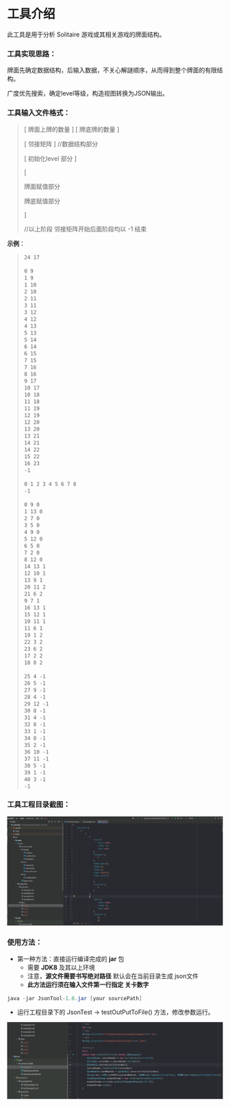 # 工具介绍

此工具是用于分析 Solitaire 游戏或其相关游戏的牌面结构。

### 工具实现思路：

牌面先确定数据结构，后输入数据，不关心解謎顺序，从而得到整个牌面的有限结构。

广度优先搜索，确定level等级，构造视图转换为JSON输出。

### 工具输入文件格式：

> [ 牌面上牌的数量 ]  [ 牌底牌的数量 ]
>
> [ 邻接矩阵 ]    //数据结构部分
>
> [ 初始化level 部分 ]  
>
> [
>
>  牌面赋值部分
>
>  牌底赋值部分
>
>  ]
>
> //以上阶段 邻接矩阵开始后面阶段均以 -1 结束

**示例**：

> ```
> 24 17
> 
> 0 9
> 1 9
> 1 10
> 2 10
> 2 11
> 3 11
> 3 12 
> 4 12
> 4 13
> 5 13
> 5 14
> 6 14
> 6 15
> 7 15
> 7 16
> 8 16
> 9 17
> 10 17
> 10 18
> 11 18
> 11 19
> 12 19
> 12 20
> 13 20
> 13 21
> 14 21
> 14 22
> 15 22
> 16 23
> -1
> 
> 0 1 2 3 4 5 6 7 8
> -1
> 
> 0 9 0 
> 1 13 0
> 2 7 0
> 3 5 0
> 4 9 0
> 5 12 0
> 6 5 0
> 7 2 0
> 8 12 0
> 14 13 1
> 12 10 1
> 13 9 1
> 20 11 2
> 21 6 2
> 9 7 1
> 16 13 1
> 15 12 1
> 10 11 1
> 11 6 1
> 19 1 2
> 22 3 2
> 23 6 2
> 17 2 2
> 18 8 2 
> 
> 25 4 -1
> 26 5 -1
> 27 9 -1
> 28 4 -1
> 29 12 -1
> 30 8 -1
> 31 4 -1
> 32 8 -1
> 33 1 -1
> 34 8 -1
> 35 2 -1
> 36 10 -1
> 37 11 -1
> 38 5 -1
> 39 1 -1
> 40 3 -1
> -1
> ```

### 工具工程目录截图：

![readme01.png](src/test/resources/readme01.png)

### 使用方法：

* 第一种方法：直接运行编译完成的 **jar**  包  
  * 需要   **JDK8** 及其以上环境
  * 注意，**源文件需要书写绝对路径** 默认会在当前目录生成 json文件
  * **此方法运行须在输入文件第一行指定  关卡数字**

```java
java -jar JsonTool-1.0.jar [your sourcePath] 
```

* 运行工程目录下的 JsonTest  -> testOutPutToFile() 方法，修改参数运行。

![readme02.png](src/test/resources/readme02.png)
